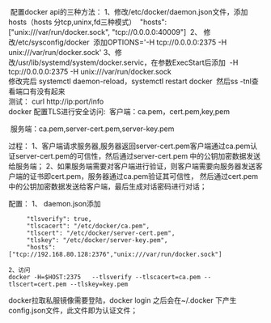 ​         配置docker api的三种方法：
​    1、修改/etc/docker/daemon.json文件，添加hosts（hosts 分tcp,uninx,fd三种模式）
​        "hosts": ["unix:///var/run/docker.sock", "tcp://0.0.0.0:40009"]
​    2、 修改/etc/sysconfig/docker
​        添加OPTIONS='-H tcp://0.0.0.0:2375 -H unix:///var/run/docker.sock'
​    3、修改/usr/lib/systemd/system/docker.servic，在参数ExecStart后添加
​        -H tcp://0.0.0.0:2375 -H unix:///var/run/docker.sock
​        
​        修改完后 systemctl daemon-reload，systemctl restart docker
​        然后ss -tnl查看端口有没有起来
​        
​       测试： curl http://ip:port/info 
​       
docker 配置TLS进行安全访问:
​    客户端：ca.pem，cert.pem,key,pem

​    服务端：ca.pem,server-cert.pem,server-key.pem

过程：
	1、客户端请求服务器,服务器返回server-cert.pem客户端通过ca.pem认证server-cert.pem的可信性，然后通过server-cert.pem 中的公钥加密数据发送给服务端；
	2、如果服务端需要对客户端进行验证，则客户端需要向服务器发送客户端的证书即cert.pem，服务器通过ca.pem验证其可信性，
	   然后通过cert.pem中的公钥加密数据发送给客户端，最后生成对话密码进行对话；
	
配置：
    1、 daemon.json添加

         "tlsverify": true, 
         "tlscacert": "/etc/docker/ca.pem", 
         "tlscert": "/etc/docker/server-cert.pem", 
         "tlskey": "/etc/docker/server-key.pem", 
         "hosts": ["tcp://192.168.80.128:2376","unix:///var/run/docker.sock"]
 
    2、访问
    docker -H=$HOST:2375   --tlsverify --tlscacert=ca.pem --tlscert=cert.pem --tlskey=key.pem 
 
docker拉取私服镜像需要登陆，docker login 之后会在~/.docker 下产生config.json文件，此文件即为认证文件；